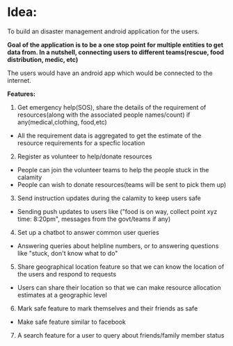 # Idea:
To build an disaster management android application for the users.

**Goal of the application is to be a one stop point for multiple entities to get data from. In a nutshell, connecting users to different teams(rescue, food distribution, medic, etc)**

The users would have an android app which would be connected to the internet.

**Features:**
1. Get emergency help(SOS), share the details of the requirement of resources(along with the associated people names/count) if any(medical,clothing, food,etc)
- All the requirement data is aggregated to get the estimate of the resource requirements for a specfic location

2. Register as volunteer to help/donate resources
- People can join the volunteer teams to help the people stuck in the calamity
- People can wish to donate resources(teams will be sent to pick them up)

3. Send instruction updates during the calamity to keep users safe
- Sending push updates to users like ("food is on way, collect point xyz time: 8:20pm", messages from the govt/teams if any)

4. Set up a chatbot to answer common user queries
- Answering queries about helpline numbers, or to answering questions like "stuck, don't know what to do"

5. Share geographical location feature so that we can know the location of the users and respond to requests
- Users can share their location so that we can make resource allocation estimates at a geographic level

6. Mark safe feature to mark themselves and their friends as safe
- Make safe feature similar to facebook

7. A search feature for a user to query about friends/family member status

